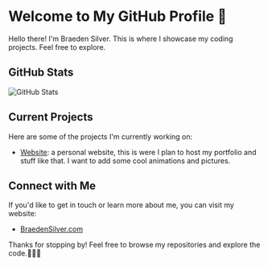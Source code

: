 # Welcome to My GitHub Profile 👋

Hello there! I'm Braeden Silver. This is where I showcase my coding projects. Feel free to explore.

## GitHub Stats

![GitHub Stats](https://github-readme-stats.vercel.app/api?username=BraedenSilver&show_icons=true)

## Current Projects

Here are some of the projects I'm currently working on:

- [Website](https://github.com/BraedenSilver/BraedenSilver.github.io): a personal website, this is were I plan to host my portfolio and stuff like that. I want to add some cool animations and pictures.

## Connect with Me

If you'd like to get in touch or learn more about me, you can visit my website:

- [BraedenSilver.com](https://BraedenSilver.com)

Thanks for stopping by! Feel free to browse my repositories and explore the code.👩‍💻🚀
